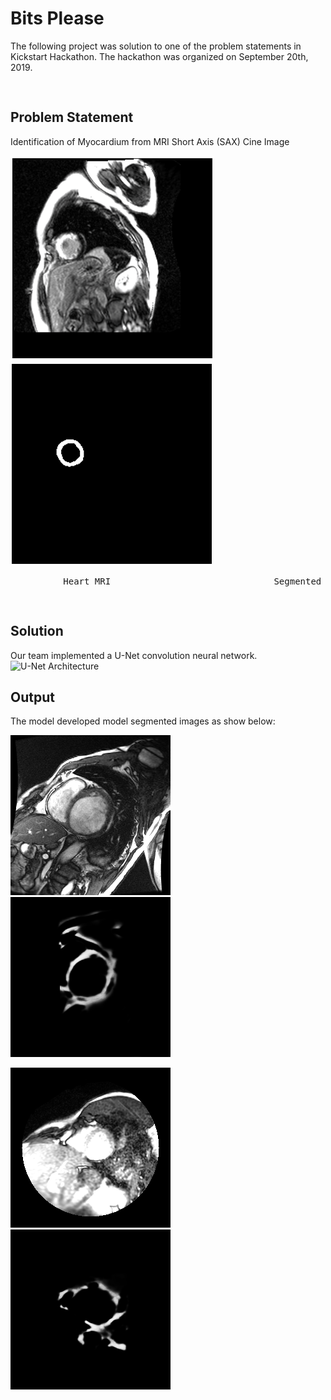 # Bits Please

The following project was solution to one of the problem statements in Kickstart Hackathon. The hackathon was organized on September 20th, 2019.
<pre>

</pre>
## Problem Statement

Identification of Myocardium from MRI Short Axis (SAX) Cine Image 

![Heart MRI](https://github.com/abhinav0000004/BitsPlease/blob/master/test_images/a.PNG)           ![Segmented Myocardium](https://github.com/abhinav0000004/BitsPlease/blob/master/test_images/b.PNG) 
<pre>          Heart MRI                               Segmented Myocardium</pre>
<pre>

</pre>
## Solution
Our team implemented a U-Net convolution neural network.
![U-Net Architecture](https://lh3.googleusercontent.com/proxy/OA_9DdrsMW9BbbPvMUZL6Nc5PWwRdqNAJKYcWYCSe06guGR6PbhWaVo8ZMDPaNDt_2_dqx9bgShY-WZV9sJIqn4kETsLyU2zSw)

## Output
The model developed model segmented images as show below:


![](https://github.com/abhinav0000004/BitsPlease/blob/master/test_images/9.png) ![](https://github.com/abhinav0000004/BitsPlease/blob/master/predictions/9_predict.png)

![](https://github.com/abhinav0000004/BitsPlease/blob/master/test_images/14.png) ![](https://github.com/abhinav0000004/BitsPlease/blob/master/predictions/14_predict.png)
